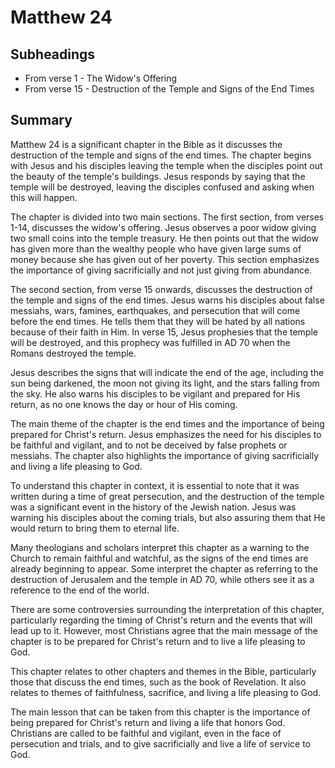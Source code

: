 # Matthew 24

## Subheadings

* From verse 1 - The Widow's Offering
* From verse 15 - Destruction of the Temple and Signs of the End Times

## Summary

Matthew 24 is a significant chapter in the Bible as it discusses the destruction of the temple and signs of the end times. The chapter begins with Jesus and his disciples leaving the temple when the disciples point out the beauty of the temple's buildings. Jesus responds by saying that the temple will be destroyed, leaving the disciples confused and asking when this will happen.

The chapter is divided into two main sections. The first section, from verses 1-14, discusses the widow's offering. Jesus observes a poor widow giving two small coins into the temple treasury. He then points out that the widow has given more than the wealthy people who have given large sums of money because she has given out of her poverty. This section emphasizes the importance of giving sacrificially and not just giving from abundance.

The second section, from verse 15 onwards, discusses the destruction of the temple and signs of the end times. Jesus warns his disciples about false messiahs, wars, famines, earthquakes, and persecution that will come before the end times. He tells them that they will be hated by all nations because of their faith in Him. In verse 15, Jesus prophesies that the temple will be destroyed, and this prophecy was fulfilled in AD 70 when the Romans destroyed the temple.

Jesus describes the signs that will indicate the end of the age, including the sun being darkened, the moon not giving its light, and the stars falling from the sky. He also warns his disciples to be vigilant and prepared for His return, as no one knows the day or hour of His coming.

The main theme of the chapter is the end times and the importance of being prepared for Christ's return. Jesus emphasizes the need for his disciples to be faithful and vigilant, and to not be deceived by false prophets or messiahs. The chapter also highlights the importance of giving sacrificially and living a life pleasing to God.

To understand this chapter in context, it is essential to note that it was written during a time of great persecution, and the destruction of the temple was a significant event in the history of the Jewish nation. Jesus was warning his disciples about the coming trials, but also assuring them that He would return to bring them to eternal life.

Many theologians and scholars interpret this chapter as a warning to the Church to remain faithful and watchful, as the signs of the end times are already beginning to appear. Some interpret the chapter as referring to the destruction of Jerusalem and the temple in AD 70, while others see it as a reference to the end of the world.

There are some controversies surrounding the interpretation of this chapter, particularly regarding the timing of Christ's return and the events that will lead up to it. However, most Christians agree that the main message of the chapter is to be prepared for Christ's return and to live a life pleasing to God.

This chapter relates to other chapters and themes in the Bible, particularly those that discuss the end times, such as the book of Revelation. It also relates to themes of faithfulness, sacrifice, and living a life pleasing to God.

The main lesson that can be taken from this chapter is the importance of being prepared for Christ's return and living a life that honors God. Christians are called to be faithful and vigilant, even in the face of persecution and trials, and to give sacrificially and live a life of service to God.